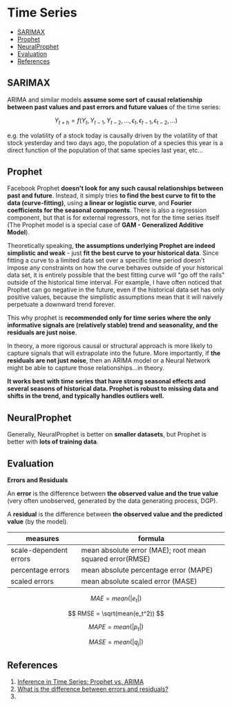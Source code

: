# Time Series

- [SARIMAX](#SARIMAX)
- [Prophet](#Prophet)
- [NeuralProphet](#NeuralProphet)
- [Evaluation](#Evaluation)
- [References](#References)


## SARIMAX

ARIMA and similar models **assume some sort of causal relationship between past values and past errors and future values** of the time series:

$$ Y_{t+h} = f(Y_t, Y_{t-1}, Y_{t-2}, ..., \epsilon_{t}, \epsilon_{t-1}, \epsilon_{t-2}, ...) $$

e.g. the volatility of a stock today is causally driven by the volatility of that stock yesterday and two days ago, the population of a species this year is a direct function of the population of that same species last year, etc...

## Prophet

Facebook Prophet **doesn't look for any such causal relationships between past and future**. Instead, it simply tries **to find the best curve to fit to the data (curve-fitting)**, using **a linear or logistic curve**, and **Fourier coefficients for the seasonal components**. There is also a regression component, but that is for external regressors, not for the time series itself (The Prophet model is a special case of **GAM - Generalized Additive Model**).

Theoretically speaking, **the assumptions underlying Prophet are indeed simplistic and weak** - just **fit the best curve to your historical data**. Since fitting a curve to a limited data set over a specific time period doesn't impose any constraints on how the curve behaves outside of your historical data set, it is entirely possible that the best fitting curve will "go off the rails" outside of the historical time interval. For example, I have often noticed that Prophet can go negative in the future, even if the historical data set has only positive values, because the simplistic assumptions mean that it will naively perpetuate a downward trend forever.

This why prophet is **recommended only for time series where the only informative signals are (relatively stable) trend and seasonality, and the residuals are just noise**.

In theory, a more rigorous causal or structural approach is more likely to capture signals that will extrapolate into the future. More importantly, if **the residuals are not just noise**, then an ARIMA model or a Neural Network might be able to capture those relationships...in theory.

**It works best with time series that have strong seasonal effects and several seasons of historical data. Prophet is robust to missing data and shifts in the trend, and typically handles outliers well.**


## NeuralProphet

Generally, NeuralProphet is better on **smaller datasets**, but Prophet is better with **lots of training data**.

## Evaluation

**Errors and Residuals**

An **error** is the difference between  **the observed value and the true value** (very often unobserved, generated by the data generating process, DGP).

A **residual** is the difference between  **the observed value and the predicted value** (by the model).

|measures|formula|
|--------|-------|
|scale-dependent errors| mean absolute error (MAE); root mean squared error(RMSE) |
|percentage errors| mean absolute percentage error (MAPE) |
|scaled errors| mean absolute scaled error (MASE) |

$$ MAE = mean(|e_t|)$$

$$ RMSE = \sqrt(mean(e_t^2)) $$

$$ MAPE = mean(|p_t|) $$

$$ MASE = mean(|q_j|) $$

## References

1. [Inference in Time Series: Prophet vs. ARIMA](https://stats.stackexchange.com/questions/472266/inference-in-time-series-prophet-vs-arima)
2. [What is the difference between errors and residuals?](https://stats.stackexchange.com/questions/133389/what-is-the-difference-between-errors-and-residuals)
3. 
